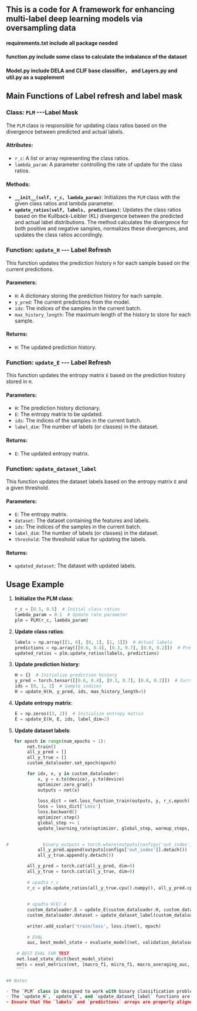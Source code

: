 ## This is a code for A framework for enhancing multi-label deep learning models via oversampling data

#### requirements.txt include all package needed

#### function.py include some class to calculate the imbalance of the dataset

#### Model.py include DELA and CLIF base classifier， and Layers.py and util.py as a supplement



## Main Functions of Label refresh and label mask

### Class: `PLM` ---Label Mask

The `PLM` class is responsible for updating class ratios based on the divergence between predicted and actual labels.

#### Attributes:
- `r_c`: A list or array representing the class ratios.
- `lambda_param`: A parameter controlling the rate of update for the class ratios.

#### Methods:
- **`__init__(self, r_c, lambda_param)`**: Initializes the `PLM` class with the given class ratios and lambda parameter.
- **`update_ratios(self, labels, predictions)`**: Updates the class ratios based on the Kullback-Leibler (KL) divergence between the predicted and actual label distributions. The method calculates the divergence for both positive and negative samples, normalizes these divergences, and updates the class ratios accordingly.

### Function: `update_H` --- Label Refresh

This function updates the prediction history `H` for each sample based on the current predictions.

#### Parameters:
- `H`: A dictionary storing the prediction history for each sample.
- `y_pred`: The current predictions from the model.
- `ids`: The indices of the samples in the current batch.
- `max_history_length`: The maximum length of the history to store for each sample.

#### Returns:
- `H`: The updated prediction history.

### Function: `update_E` --- Label Refresh

This function updates the entropy matrix `E` based on the prediction history stored in `H`.

#### Parameters:
- `H`: The prediction history dictionary.
- `E`: The entropy matrix to be updated.
- `ids`: The indices of the samples in the current batch.
- `label_dim`: The number of labels (or classes) in the dataset.

#### Returns:
- `E`: The updated entropy matrix.

### Function: `update_dataset_label`

This function updates the dataset labels based on the entropy matrix `E` and a given threshold.

#### Parameters:
- `E`: The entropy matrix.
- `dataset`: The dataset containing the features and labels.
- `ids`: The indices of the samples in the current batch.
- `label_dim`: The number of labels (or classes) in the dataset.
- `threshold`: The threshold value for updating the labels.

#### Returns:
- `updated_dataset`: The dataset with updated labels.

## Usage Example

1. **Initialize the PLM class**:
   ```python
   r_c = [0.5, 0.5]  # Initial class ratios
   lambda_param = 0.1  # Update rate parameter
   plm = PLM(r_c, lambda_param)
   ```

2. **Update class ratios**:
   ```python
   labels = np.array([[1, 0], [0, 1], [1, 1]])  # Actual labels
   predictions = np.array([[0.6, 0.4], [0.3, 0.7], [0.8, 0.2]])  # Predicted labels
   updated_ratios = plm.update_ratios(labels, predictions)
   ```

3. **Update prediction history**:
   ```python
   H = {}  # Initialize prediction history
   y_pred = torch.tensor([[0.6, 0.4], [0.3, 0.7], [0.8, 0.2]])  # Current predictions
   ids = [0, 1, 2]  # Sample indices
   H = update_H(H, y_pred, ids, max_history_length=5)
   ```

4. **Update entropy matrix**:
   ```python
   E = np.zeros((3, 2))  # Initialize entropy matrix
   E = update_E(H, E, ids, label_dim=2)
   ```

5. **Update dataset labels**:
```python
   for epoch in range(num_epochs + 1):
        net.train()
        all_y_pred = []
        all_y_true = []
        custom_dataloader.set_epoch(epoch)

        for idx, x, y in custom_dataloader:
            x, y = x.to(device), y.to(device)
            optimizer.zero_grad()
            outputs = net(x)
            
            loss_dict = net.loss_function_train(outputs, y, r_c,epoch)
            loss = loss_dict['Loss']
            loss.backward()
            optimizer.step()
            global_step += 1
            update_learning_rate(optimizer, global_step, warmup_steps, lr)
            

#             binary_outputs = torch.where(outputs[configs['out_index']] >= 0.5, torch.tensor(1.0, device=device), torch.tensor(0.0, device=device))
            all_y_pred.append(outputs[configs['out_index']].detach())
            all_y_true.append(y.detach())

        all_y_pred = torch.cat(all_y_pred, dim=0)
        all_y_true = torch.cat(all_y_true, dim=0)
        
        # upadta r_c
        r_c = plm.update_ratios(all_y_true.cpu().numpy(), all_y_pred.cpu().numpy())
        
        
        # upadta H(E) A      
        custom_dataloader.E = update_E(custom_dataloader.H, custom_dataloader.E, generate_idx, label_dim)
        custom_dataloader.dataset = update_dataset_label(custom_dataloader.E, custom_dataloader.dataset, generate_idx, label_dim,threshold)
        
        writer.add_scalar('train/loss', loss.item(), epoch)
        
        # EVAL
        auc, best_model_state = evaluate_model(net, validation_dataloader, best_auc, best_model_state, epoch)
    
    # BEST EVAL FOR TEST
    net.load_state_dict(best_model_state)
    mets = eval_metrics(net, [macro_f1, micro_f1, macro_averaging_auc, ranking_loss, hamming_loss, one_error], test_dataset_new, configs['batch_
    ```

## Notes

- The `PLM` class is designed to work with binary classification problems, but it can be extended to multi-class problems with appropriate modifications.
- The `update_H`, `update_E`, and `update_dataset_label` functions are designed to work together to dynamically update the dataset labels based on the model's prediction history and entropy calculations.
- Ensure that the `labels` and `predictions` arrays are properly aligned and have the same shape when using the `update_ratios` method.

